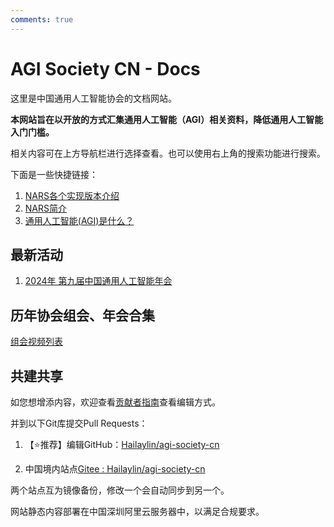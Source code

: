 ```yaml
---
comments: true
---
```


# AGI Society CN - Docs

这里是中国通用人工智能协会的文档网站。

**本网站旨在以开放的方式汇集通用人工智能（AGI）相关资料，降低通用人工智能入门门槛。**

相关内容可在上方导航栏进行选择查看。也可以使用右上角的搜索功能进行搜索。

下面是一些快捷链接：

1. [NARS各个实现版本介绍](nars/impl/introduction.md)
2. [NARS简介](nars/index.md)
3. [通用人工智能(AGI)是什么？](agi/index.md)

## 最新活动

1. [2024年 第九届中国通用人工智能年会](conference/2024.md)

## 历年协会组会、年会合集

[组会视频列表](conference/group_meeting_catalogue.md)

## 共建共享

如您想增添内容，欢迎查看[贡献者指南](about/contributing/formats.md)查看编辑方式。

并到以下Git库提交Pull Requests：

1. 【⭐推荐】编辑GitHub：[Hailaylin/agi-society-cn](https://github.com/Hailaylin/agi-society-cn)

2. 中国境内站点[Gitee : Hailaylin/agi-society-cn](https://gitee.com/Hailay/agi-society-cn)

两个站点互为镜像备份，修改一个会自动同步到另一个。

网站静态内容部署在中国深圳阿里云服务器中，以满足合规要求。
